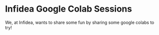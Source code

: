 # Infidea Google Colab Sessions

We, at Infidea, wants to share some fun by sharing some google colabs to try!
